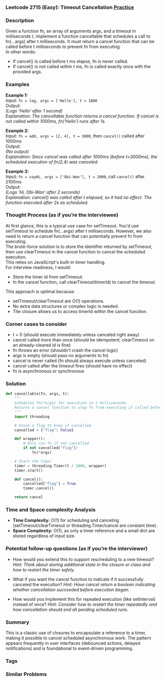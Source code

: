 ### Leetcode 2715 (Easy): Timeout Cancellation [Practice](https://leetcode.com/problems/timeout-cancellation)

### Description  
Given a function fn, an array of arguments args, and a timeout in milliseconds t, implement a function cancellable that schedules a call to fn(...args) after t milliseconds. It must return a cancel function that can be called before t milliseconds to prevent fn from executing.  
In other words:  
- If cancel() is called before t ms elapse, fn is never called.  
- If cancel() is not called within t ms, fn is called exactly once with the provided args.

### Examples  

**Example 1:**  
Input: `fn = log, args = ['Hello'], t = 1000`  
Output:  
*(Logs 'Hello' after 1 second)*  
*Explanation: The cancellable function returns a cancel function. If cancel is *not* called within 1000ms, fn('Hello') runs after 1s.*

**Example 2:**  
Input: `fn = add, args = [2, 4], t = 3000`, then `cancel()` called after 1000ms  
Output:  
*(No output)*  
*Explanation: Since cancel was called after 1000ms (before t=3000ms), the scheduled execution of fn(2,4) was canceled.*

**Example 3:**  
Input: `fn = sayHi, args = ['Obi-Wan'], t = 2000`, call `cancel()` after 2100ms  
Output:  
*(Logs 'Hi, Obi-Wan' after 2 seconds)*  
*Explanation: cancel() was called after t elapsed, so it had no effect. The function executed after 2s as scheduled.*

### Thought Process (as if you’re the interviewee)  
At first glance, this is a typical use case for setTimeout. You'd use setTimeout to schedule fn(...args) after t milliseconds. However, we also need to return a cancel function that can potentially prevent fn from executing.  
The brute-force solution is to store the identifier returned by setTimeout, then use clearTimeout in the cancel function to cancel the scheduled execution.  
This relies on JavaScript's built-in timer handling.  
For interview readiness, I would:  
- Store the timer id from setTimeout.  
- In the cancel function, call clearTimeout(timerId) to cancel the timeout.

This approach is optimal because:  
- setTimeout/clearTimeout are O(1) operations.  
- No extra data structures or complex logic is needed.  
- The closure allows us to access timerId within the cancel function.

### Corner cases to consider  
- t = 0 (should execute immediately unless canceled right away)
- cancel called more than once (should be idempotent; clearTimeout on an already-cleared id is fine)
- fn throws an error (shouldn't crash the cancel logic)
- args is empty (should pass no arguments to fn)
- cancel is never called (fn should always execute unless canceled)
- cancel called after the timeout fires (should have no effect)
- fn is asynchronous or synchronous

### Solution

```python
def cancellable(fn, args, t):
    """
    Schedules fn(*args) for execution in t milliseconds.
    Returns a cancel function to stop fn from executing if called before t ms.
    """
    import threading

    # Store a flag to know if cancelled
    cancelled = {"flag": False}

    def wrapper():
        # Only run fn if not cancelled
        if not cancelled["flag"]:
            fn(*args)

    # Start the timer
    timer = threading.Timer(t / 1000, wrapper)
    timer.start()

    def cancel():
        cancelled["flag"] = True
        timer.cancel()

    return cancel
```

### Time and Space complexity Analysis  

- **Time Complexity:** O(1) for scheduling and canceling (setTimeout/clearTimeout or threading.Timer/cancel are constant time).
- **Space Complexity:** O(1), as only a timer reference and a small dict are stored regardless of input size.

### Potential follow-up questions (as if you’re the interviewer)  

- How would you extend this to support rescheduling to a new timeout?
  *Hint: Think about storing additional state in the closure or class and how to restart the timer safely.*

- What if you want the cancel function to indicate if it successfully canceled the execution?
  *Hint: Have cancel return a boolean indicating whether cancellation succeeded before execution began.*

- How would you implement this for repeated execution (like setInterval) instead of once?
  *Hint: Consider how to restart the timer repeatedly and how cancellation should end all pending scheduled runs.*

### Summary
This is a classic use of closures to encapsulate a reference to a timer, making it possible to cancel scheduled asynchronous work. The pattern appears frequently in user interfaces (debounced actions, delayed notifications) and is foundational to event-driven programming.

### Tags

### Similar Problems
